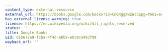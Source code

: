 ```yaml
---
content_type: external-resource
external_url: https://books.google.com/books?id=CnQRggXwZWcC&pg=PA81=onepage#v=onepage&q&f=false
has_external_license_warning: true
license: https://en.wikipedia.org/wiki/All_rights_reserved
status: ''
title: Google Books
uid: d1b672a9-fcba-4f4d-a0b9-e0c9ca493f09
wayback_url: ''
---
```


